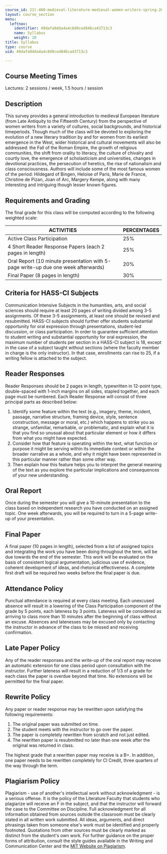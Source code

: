 ```yaml
---
course_id: 21l-460-medieval-literature-medieval-women-writers-spring-2004
layout: course_section
menu:
  leftnav:
    identifier: 49dafa0dda4a4c8d9ced846ca43713c3
    name: Syllabus
    weight: 10
title: Syllabus
type: course
uid: 49dafa0dda4a4c8d9ced846ca43713c3

---
```


Course Meeting Times
--------------------

Lectures: 2 sessions / week, 1.5 hours / session

Description
-----------

This survey provides a general introduction to medieval European literature (from Late Antiquity to the Fifteenth Century) from the perspective of women writers from a variety of cultures, social backgrounds, and historical timeperiods. Though much of the class will be devoted to exploring the evolution of a new literary tradition by and for women from its earliest emergence in the West, wider historical and cultural movements will also be addressed: the Fall of the Roman Empire, the growth of religious communities, the shift from orality to literacy, the culture of chivalry and courtly love, the emergence of scholasticism and universities, changes in devotional practices, the persecution of heretics, the rise of nationalism and class consciousness. Authors will include some of the most famous women of the period: Hildegard of Bingen, Heloise of Paris, Marie de France, Christine de Pizan, Joan of Arc, Margery Kempe, along with many interesting and intriguing though lesser known figures.

Requirements and Grading
------------------------

The final grade for this class will be computed according to the following weighted scale:

| ACTIVITIES | PERCENTAGES |
| --- | --- |
| Active Class Participation | 25% |
| 4 Short Reader Response Papers (each 2 pages in length) | 25% |
| Oral Report (10 minute presentation with 5-page write-up due one week afterwards) | 20% |
| Final Paper (8 pages in length) | 30% 

Criteria for HASS-CI Subjects
-----------------------------

Communication Intensive Subjects in the humanities, arts, and social sciences should require at least 20 pages of writing divided among 3-5 assignments. Of these 3-5 assignments, at least one should be revised and resubmitted. HASS-CI subjects should further offer students substantial opportunity for oral expression through presentations, student-led discussion, or class participation. In order to guarantee sufficient attention to student writing and substantial opportunity for oral expression, the maximum number of students per section in a HASS-CI subject is 18, except in the case of a subject taught without sections (where the faculty member in charge is the only instructor). In that case, enrollments can rise to 25, if a writing fellow is attached to the subject.

Reader Responses
----------------

Reader Responses should be 2 pages in length, typewritten in 12-point type, double-spaced with 1-inch margins on all sides, stapled together, and each page must be numbered. Each Reader Response will consist of three principal parts as described below:

1.  Identify some feature within the text (e.g., imagery, theme, incident, passage, narrative structure, framing device, style, sentence construction, message or moral, etc.) which happens to strike you as strange, unfamiliar, remarkable, or problematic, and explain what it is that you find so unusual about that particular element or how it differs from what you might have expected.
2.  Consider how that feature is operating within the text, what function or purpose it might be serving within its immediate context or within the broader narrative as a whole, and why it might have been represented in this particular manner rather than some other way.
3.  Then explain how this feature helps you to interpret the general meaning of the text as you explore the particular implications and consequences of your new understanding.

Oral Report
-----------

Once during the semester you will give a 10-minute presentation to the class based on independent research you have conducted on an assigned topic. One week afterwards, you will be required to turn in a 5-page write-up of your presentation.

Final Paper
-----------

A final paper (10 pages in length), selected from a list of assigned topics and integrating the work you have been doing throughout the term, will be due towards the end of the semester. This work will be evaluated on the basis of consistent logical argumentation, judicious use of evidence, coherent development of ideas, and rhetorical effectiveness. A complete first draft will be required two weeks before the final paper is due.

Attendance Policy
-----------------

Punctual attendance is required at every class meeting. Each unexcused absence will result in a lowering of the Class Participation component of the grade by 5 points, each lateness by 3 points. Lateness will be considered as arriving to class more than 10 minutes after the beginning of class without an excuse. Absences and latenesses may be excused only by contacting the instructor in advance of the class to be missed and receiving confirmation.

Late Paper Policy
-----------------

Any of the reader responses and the write-up of the oral report may receive an automatic extension for one class period upon consultation with the instructor. Further lateness will result in a reduction of 1/3 of a grade for each class the paper is overdue beyond that time. No extensions will be permitted for the final paper.

Rewrite Policy
--------------

Any paper or reader response may be rewritten upon satisfying the following requirements:

1.  The original paper was submitted on time.
2.  The student meets with the instructor to go over the paper.
3.  The paper is completely rewritten from scratch and not just edited.
4.  The rewritten paper is resubmitted no later than one week after the original was returned in class. 

The highest grade that a rewritten paper may receive is a B+. In addition, one paper needs to be rewritten completely for CI Credit, three quarters of the way through the term.

Plagiarism Policy
-----------------

Plagiarism - use of another's intellectual work without acknowledgment - is a serious offense. It is the policy of the Literature Faculty that students who plagiarize will receive an F in the subject, and that the instructor will forward the case to the Committee on Discipline. Full acknowledgment for all information obtained from sources outside the classroom must be clearly stated in all written work submitted. All ideas, arguments, and direct phrasings taken from someone else's work must be identified and properly footnoted. Quotations from other sources must be clearly marked as distinct from the student's own work. For further guidance on the proper forms of attribution, consult the style guides available in the Writing and Communication Center and the [MIT Website on Plagiarism](http://cmsw.mit.edu/writing-and-communication-center/avoiding-plagiarism/).